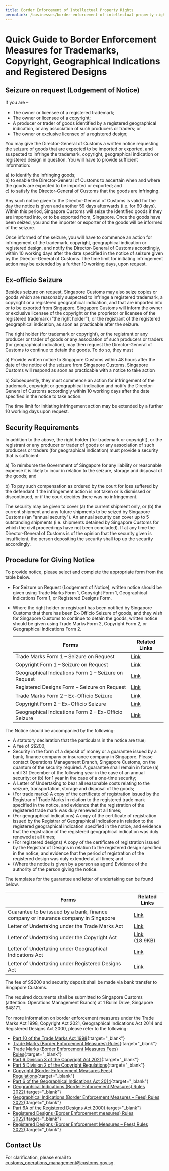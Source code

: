 ```yaml
---
title: Border Enforcement of Intellectual Property Rights
permalink: /businesses/border-enforcement-of-intellectual-property-rights/quick-guide-for-copyright-and-trade-mark-owners-and-licensees/
---
```

# Quick Guide to Border Enforcement Measures for Trademarks, Copyright, Geographical Indications and Registered Designs

## Seizure on request (Lodgement of Notice)

If you are –

* The owner or licensee of a registered trademark;
* The owner or licensee of a copyright;
* A producer or trader of goods identified by a registered geographical indication, or any association of such producers or traders; or 
* The owner or exclusive licensee of a registered design;

You may give the Director-General of Customs  a written notice requesting the seizure of goods that are expected to be imported or exported, and suspected to infringe the trademark, copyright, geographical indication or registered design in question. You will have to provide sufficient information:

a)  to identify the infringing goods;<br>
b)  to enable the Director-General of Customs to ascertain when and where the goods are expected to be imported or exported; and<br>
c)  to satisfy the Director-General of Customs that the goods are infringing.<br>

Any such notice given to the Director-General of Customs is valid for the day the notice is given and another 59 days afterwards (i.e. for 60 days). Within this period, Singapore Customs will seize the identified goods if they are imported into, or to be exported from, Singapore. Once the goods have been seized, you and the importer or exporter of the goods will be informed of the seizure.

Once informed of the seizure, you will have to commence an action for infringement of the trademark, copyright, geographical indication or registered design, and notify the Director-General of Customs accordingly, within 10 working days after the date specified in the notice of seizure given by the Director-General of Customs. The time limit for initiating infringement action may be extended by a further 10 working days, upon request.


## Ex-officio Seizure
  
Besides seizure on request, Singapore Customs may also seize copies or goods which are reasonably suspected to infringe a registered trademark, a copyright or a registered geographical indication, and that are imported into or to be exported from Singapore. Singapore Customs will inform the owner or exclusive licensee of the copyright or the proprietor or licensee of the registered trademark (“the right holder”), or the registrant of the registered geographical indication, as soon as practicable after the seizure. 

The right holder (for trademark or copyright), or the registrant or any producer or trader of goods or any association of such producers or traders (for geographical indication), may then request the Director-General of Customs to continue to detain the  goods. To do so, they must

a)  Provide written notice to Singapore Customs within 48 hours after the date of the notice of the seizure from Singapore Customs. Singapore Customs will respond as soon as practicable with a notice to take action

b)  Subsequently, they must commence an action for infringement of the trademark, copyright or geographical indication and notify the Director-General of Customs accordingly within 10 working days after the date specified in the notice to take action. 

The time limit for initiating infringement action may be extended by a further 10 working days upon request.
  
## Security Requirements 
  
In addition to the above, the right holder (for trademark or copyright), or the registrant or any producer or trader of goods or any association of such producers or traders (for geographical indication) must provide a security that is sufficient:

a)  To reimburse the Government of Singapore for any liability or reasonable expense it is likely to incur in relation to the seizure, storage and disposal of the  goods; and

b)  To pay such compensation as ordered by the court for loss suffered by the defendant if the infringement action is not taken or is dismissed or discontinued, or if the court decides there was no infringement. 

The security may be given to cover (a) the current shipment only, or (b) the current shipment and any future shipments to be seized by Singapore Customs (an "annual security"). An annual security can cover up to 5 outstanding shipments (i.e. shipments detained by Singapore Customs for which the civil proceedings have not been concluded). If at any time the Director-General of Customs is of the opinion that the security given is insufficient, the person depositing the security shall top up the security accordingly.

## Procedure for Giving Notice 
  
To provide notice, please select and complete the appropriate form from the table below.

* For Seizure on Request (Lodgement of Notice), written notice should be given using Trade Marks Form 1, Copyright Form 1, Geographical Indications Form 1, or Registered Designs Form. 
* Where the right holder or registrant has been notified by Singapore Customs that there has been Ex-Officio Seizure of goods, and they wish for Singapore Customs to continue to detain the goods, written notice should be given using Trade Marks Form 2, Copyright Form 2, or Geographical Indications Form 2. 


  | Forms | Related Links |
  |---|---|
  | Trade Marks Form 1 – Seizure on Request | [Link](https://go.gov.sg/tmf1nov22) |
  | Copyright Form 1 – Seizure on Request | [Link](https://go.gov.sg/crf12021) |
	|Geographical Indications Form 1 – Seizure on Request|  [Link](https://go.gov.sg/gif1nov22) |
	| Registered Designs Form – Seizure on Request| [Link](https://go.gov.sg/rdfnov22) |
  | Trade Marks Form 2 – Ex-Officio Seizure | [Link](https://go.gov.sg/tmf22022 ) |
  | Copyright Form 2 – Ex-Officio Seizure | [Link](https://go.gov.sg/crf22021) |
	 | Geographical Indications Form 2 – Ex-Officio Seizure | [Link](https://go.gov.sg/gif2nov22) |

The Notice should be accompanied by the following:

* A statutory declaration that the particulars in the notice are true;
* A fee of S$200;
* Security in the form of a deposit of money or a guarantee issued by a bank, finance company or insurance company in Singapore. Please contact Operations Management Branch, Singapore Customs, on the quantum of the security required. A guarantee shall remain in force (a) until 31 December of the following year in the case of an annual security; or (b) for 1 year in the case of a one-time security;
* A Letter of Undertaking to bear all reasonable costs relating to the seizure, transportation, storage and disposal of the goods;
* (For trade marks) A copy of the certificate of registration issued by the Registrar of Trade Marks in relation to the registered trade mark specified in the notice, and evidence that the registration of the registered trade mark was duly renewed at all times;
* (For geographical indications) A copy of the certificate of registration issued by the Registrar of Geographical Indications in relation to the registered geographical indication specified in the notice, and evidence that the registration of the registered geographical indication was duly renewed at all times;
* (For registered designs) A copy of the certificate of registration issued by the Registrar of Designs in relation to the registered design specified in the notice, and evidence that the period of registration of the registered design was duly extended at all times; and
* (Where the notice is given by a person as agent) Evidence of the authority of the person giving the notice. 

The templates for the guarantee and letter of undertaking can be found below.

| Forms |  Related Links |
|---|---|
| Guarantee to be issued by a bank, finance company or insurance company in Singapore | [Link](https://go.gov.sg/grttnov22) |
| Letter of Undertaking under the Trade Marks Act| [Link](https://go.gov.sg/loutmnov22) |
| Letter of Undertaking under the Copyright Act | [Link](/files/businesses/letter-of-undertaking-under-copyright-act.docx) (18.9KB) |
| Letter of Undertaking under Geographical Indications Act| [Link](https://go.gov.sg/louginov22) |
| Letter of Undertaking under Registered Designs Act| [Link](https://go.gov.sg/lourdnov22) |

The fee of S$200 and security deposit shall be made via bank transfer to Singapore Customs.

The required documents shall be submitted to Singapore Customs (attention: Operations Management Branch) at 1 Bulim Drive, Singapore 648171.

For more information on border enforcement measures under the Trade Marks Act 1998, Copyright Act 2021, Geographical Indications Act 2014 and Registered Designs Act 2000, please refer to the following:
  
  -   [Part 10 of the Trade Marks Act 1998](https://sso.agc.gov.sg/Act/TMA1998?ProvIds=pr81-,pr81A-,pr81B-,pr82-,pr83-,pr84-,pr85-,pr85A-,pr85B-,pr86-,pr87-,pr88-,pr89-,pr90-,pr91-,pr92-,pr93-,pr93A-,pr93B-,pr93C-,pr93D-,pr93E-,pr93F-,pr93G-,pr93H-,pr93I-,pr93J-,pr93K-,pr93L-,pr94-,pr95-,pr96-,pr97-,pr98-,pr99-,pr100-){:target="_blank"}
  -   [Trade Marks (Border Enforcement Measures) Rules](https://sso.agc.gov.sg/SL/TMA1998-R2?DocDate=20191112){:target="_blank"}
  -   [Trade Marks (Border Enforcement Measures Fees) Rules](https://sso.agc.gov.sg/SL/TMA1998-S749-2019?DocDate=20191112){:target="_blank"}
  -   [Part 6 Division 3 of the Copyright Act 2021](https://sso.agc.gov.sg/Act/CA2021?ProvIds=pr329-,pr330-,pr331-,pr332-,pr333-,pr334-,pr335-,pr336-,pr337-,pr338-,pr339-,pr340-,pr341-,pr342-,pr343-,pr344-,pr345-,pr346-,pr347-,pr348-,pr349-,pr350-,pr351-,pr352-,pr353-,pr354-,pr355-,pr356-,pr357-,pr358-,pr359-,pr360-,pr361-,pr362-,pr363-,pr364-,pr365-,pr366-,pr367-,pr368-){:target="_blank"}
  -   [Part 5 Division 2 of the Copyright Regulations](https://sso.agc.gov.sg/SL/CA2021-S882-2021?DocDate=20211119&amp;ProvIds=pr82-,pr83-,pr84-,pr85-,pr86-,pr87-,pr88-,pr89-){:target="_blank"}
  -   [Copyright (Border Enforcement Measures Fees) Regulations](https://sso.agc.gov.sg/SL/CA2021-S881-2021?DocDate=20211119){:target="_blank"}
  -   [Part 6 of the Geographical Indications Act 2014](https://sso.agc.gov.sg/Act/GIA2014?ProvIds=P16-#P16-){:target="_blank"}
  -   [Geographical Indications (Border Enforcement Measures) Rules 2022](https://sso.agc.gov.sg/SL/GIA2014-S816-2022?DocDate=20221021){:target="_blank"}
  -   [Geographical Indications (Border Enforcement Measures – Fees) Rules 2022](https://sso.agc.gov.sg/SL/GIA2014-S817-2022?DocDate=20221021){:target="_blank"}
  -  [Part 6A of the Registered Designs Act 2000](https://sso.agc.gov.sg/Act/RDA2000?ProvIds=P16A*-#P16A*-){:target="_blank"}
  -  [Registered Designs (Border Enforcement measures) Rules 2022](https://sso.agc.gov.sg/SL/RDA2000-S814-2022?DocDate=20221021){:target="_blank"}
  -  [Registered Designs (Border Enforcement Measures – Fees) Rules 2022](https://sso.agc.gov.sg/SL/RDA2000-S815-2022?DocDate=20221021){:target="_blank"}


## Contact Us

For clarification, please email to  [customs_operations_management@customs.gov.sg](mailto:customs_operations_management@customs.gov.sg).